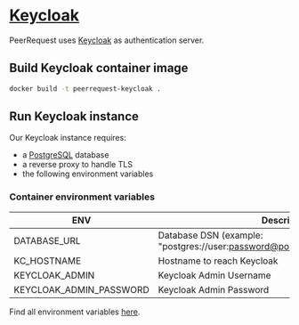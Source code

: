 # [Keycloak](https://www.keycloak.org/)

PeerRequest uses [Keycloak](https://www.keycloak.org/) as authentication server.

## Build Keycloak container image

```bash
docker build -t peerrequest-keycloak .
```

## Run Keycloak instance

Our Keycloak instance requires:

- a [PostgreSQL](https://www.postgresql.org/) database
- a reverse proxy to handle TLS
- the following environment variables

### Container environment variables

| ENV                     | Description                                                                     |
|-------------------------|---------------------------------------------------------------------------------|
| DATABASE_URL            | Database DSN (example: "postgres://user:password@postgresdb.net:5432/keycloak") |
| KC_HOSTNAME             | Hostname to reach Keycloak                                                      |
| KEYCLOAK_ADMIN          | Keycloak Admin Username                                                         |
| KEYCLOAK_ADMIN_PASSWORD | Keycloak Admin Password                                                         |

Find all environment variables [here](https://www.keycloak.org/server/all-config).